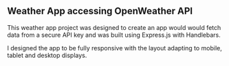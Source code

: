 ## Weather App accessing OpenWeather API

This weather app project was designed to create an app would would fetch data from a secure API key and was built using Express.js with Handlebars. 

I designed the app to be fully responsive with the layout adapting to mobile, tablet and desktop displays.


